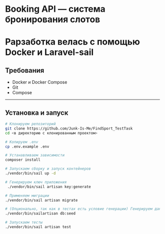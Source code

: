 # Booking API — система бронирования слотов

# Рарзаботка велась с помощью Docker и Laravel-sail

## Требования

-   Docker и Docker Compose
-   Git
-   Compose

---

## Установка и запуск

```bash
# Клонируем репозиторий
git clone https://github.com/Junk-Is-Me/FindSport_TestTask
cd <в директорию с клонированным проектом>

# Копируем .env
cp .env.example .env

# Устанавливаем зависимости
composer install

# Запускаем сборку и запуск контейнеров
./vendor/bin/sail up -d

# Генерируем ключ приложения
 ./vendor/bin/sail artisan key:generate

# Применяем миграции
./vendor/bin/sail artisan migrate

# (Опционально, так как в тестах есть условие генерации) Генерируем данные сидером
./vendor/bin/sailartisan db:seed

# Запускаем тесты
./vendor/bin/sail artisan test
```
